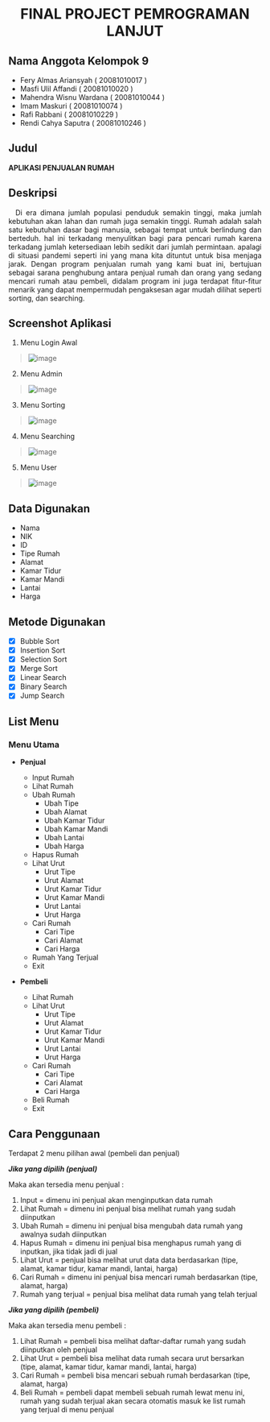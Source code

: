 # <p align="center">FINAL PROJECT PEMROGRAMAN LANJUT</p>

## Nama Anggota Kelompok 9

- Fery Almas Ariansyah   		( 20081010017 )
- Masfi Ulil Affandi   			( 20081010020 )
- Mahendra Wisnu Wardana 		( 20081010044 )
- Imam Maskuri 			        ( 20081010074 )
- Rafi Rabbani 				      ( 20081010229 )
- Rendi Cahya Saputra			  ( 20081010246 )

## Judul
**APLIKASI PENJUALAN RUMAH**

## Deskripsi
<p align="justify"> &emsp;Di era dimana jumlah populasi penduduk semakin tinggi, maka jumlah kebutuhan akan lahan dan rumah juga semakin tinggi. Rumah adalah salah satu kebutuhan dasar bagi manusia, sebagai tempat untuk berlindung dan berteduh. hal ini terkadang menyulitkan bagi para pencari rumah karena terkadang jumlah ketersediaan lebih sedikit dari jumlah permintaan. apalagi di situasi pandemi seperti ini yang mana kita dituntut untuk bisa menjaga jarak. Dengan program penjualan rumah yang kami buat ini, bertujuan sebagai sarana penghubung antara penjual rumah dan orang yang sedang mencari rumah atau pembeli, didalam program ini juga terdapat fitur-fitur menarik yang dapat mempermudah pengaksesan agar mudah dilihat seperti sorting, dan searching.</p>

## Screenshot Aplikasi
1. Menu Login Awal

> ![image](https://user-images.githubusercontent.com/90993075/147375859-174435c8-1718-4531-a1aa-5b415406cf9c.png)

2. Menu Admin

> ![image](https://user-images.githubusercontent.com/90993075/147375869-b56212da-0366-41f2-bc77-bc55db76d5ee.png)

3. Menu Sorting

> ![image](https://user-images.githubusercontent.com/90993075/147375884-0d451aa2-f3b3-413e-9213-61039d3e71d9.png)

4. Menu Searching

> ![image](https://user-images.githubusercontent.com/90993075/147375890-2c1db33c-8f1a-4b21-81eb-e8800855810c.png)

5. Menu User

> ![image](https://user-images.githubusercontent.com/90993075/147375897-0828dabc-5a45-47f7-9c18-736da6359b32.png)

## Data Digunakan
- Nama
- NIK
- ID
- Tipe Rumah
- Alamat
- Kamar Tidur
- Kamar Mandi
- Lantai
- Harga

## Metode Digunakan
- [x] Bubble Sort 
- [x] Insertion Sort 
- [x] Selection Sort 
- [x] Merge Sort
- [x] Linear Search
- [x] Binary Search 
- [x] Jump Search 

## List Menu
### Menu Utama
  - **Penjual**
    - Input Rumah
    - Lihat Rumah
    - Ubah Rumah
      - Ubah Tipe
      - Ubah Alamat
      - Ubah Kamar Tidur
      - Ubah Kamar Mandi
      - Ubah Lantai
      - Ubah Harga
    - Hapus Rumah
    - Lihat Urut
      - Urut Tipe
      - Urut Alamat
      - Urut Kamar Tidur
      - Urut Kamar Mandi
      - Urut Lantai
      - Urut Harga
    - Cari Rumah
      - Cari Tipe
      - Cari Alamat
      - Cari Harga
    - Rumah Yang Terjual
    - Exit
 
  - **Pembeli**
    - Lihat Rumah
    - Lihat Urut
      - Urut Tipe
      - Urut Alamat
      - Urut Kamar Tidur
      - Urut Kamar Mandi
      - Urut Lantai
      - Urut Harga
    - Cari Rumah
      - Cari Tipe
      - Cari Alamat
      - Cari Harga
    - Beli Rumah
    - Exit

## Cara Penggunaan
<p align="justify">Terdapat 2 menu pilihan awal (pembeli dan penjual)

***Jika yang dipilih (penjual)***

Maka akan tersedia menu penjual :  
1. Input = dimenu ini penjual akan menginputkan data rumah
2. Lihat Rumah = dimenu ini penjual bisa melihat rumah yang sudah diinputkan
3. Ubah Rumah = dimenu ini penjual bisa mengubah data rumah yang awalnya sudah diinputkan
4. Hapus Rumah = dimenu ini penjual bisa menghapus rumah yang di inputkan, jika tidak jadi di jual
5. Lihat Urut = penjual bisa melihat urut data data berdasarkan (tipe, alamat, kamar tidur, kamar mandi, lantai, harga)
6. Cari Rumah = dimenu ini penjual bisa mencari rumah berdasarkan (tipe, alamat, harga)
7. Rumah yang terjual = penjual bisa melihat data rumah yang telah terjual 


***Jika yang dipilih (pembeli)***

Maka akan tersedia menu pembeli : 
1. Lihat Rumah = pembeli bisa melihat daftar-daftar rumah yang sudah diinputkan oleh penjual
2. Lihat Urut = pembeli bisa melihat  data rumah secara urut bersarkan (tipe, alamat, kamar tidur, kamar mandi, lantai, harga)
3. Cari Rumah = pembeli bisa mencari sebuah rumah berdasarkan (tipe, alamat, harga)
4. Beli Rumah = pembeli dapat membeli sebuah rumah lewat menu ini, rumah yang sudah terjual akan secara otomatis masuk ke list rumah yang terjual di menu penjual
  </p>




